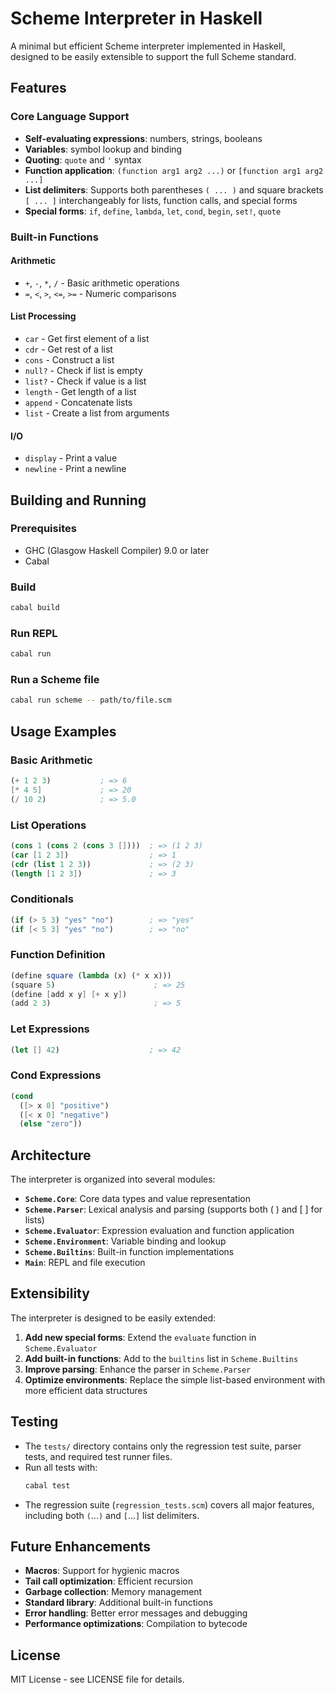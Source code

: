 # Scheme Interpreter in Haskell

A minimal but efficient Scheme interpreter implemented in Haskell, designed to be easily extensible to support the full Scheme standard.

## Features

### Core Language Support
- **Self-evaluating expressions**: numbers, strings, booleans
- **Variables**: symbol lookup and binding
- **Quoting**: `quote` and `'` syntax
- **Function application**: `(function arg1 arg2 ...)` or `[function arg1 arg2 ...]`
- **List delimiters**: Supports both parentheses `( ... )` and square brackets `[ ... ]` interchangeably for lists, function calls, and special forms
- **Special forms**: `if`, `define`, `lambda`, `let`, `cond`, `begin`, `set!`, `quote`

### Built-in Functions

#### Arithmetic
- `+`, `-`, `*`, `/` - Basic arithmetic operations
- `=`, `<`, `>`, `<=`, `>=` - Numeric comparisons

#### List Processing
- `car` - Get first element of a list
- `cdr` - Get rest of a list
- `cons` - Construct a list
- `null?` - Check if list is empty
- `list?` - Check if value is a list
- `length` - Get length of a list
- `append` - Concatenate lists
- `list` - Create a list from arguments

#### I/O
- `display` - Print a value
- `newline` - Print a newline

## Building and Running

### Prerequisites
- GHC (Glasgow Haskell Compiler) 9.0 or later
- Cabal

### Build
```bash
cabal build
```

### Run REPL
```bash
cabal run
```

### Run a Scheme file
```bash
cabal run scheme -- path/to/file.scm
```

## Usage Examples

### Basic Arithmetic
```scheme
(+ 1 2 3)           ; => 6
[* 4 5]             ; => 20
(/ 10 2)            ; => 5.0
```

### List Operations
```scheme
(cons 1 (cons 2 (cons 3 [])))  ; => (1 2 3)
(car [1 2 3])                  ; => 1
(cdr (list 1 2 3))             ; => (2 3)
(length [1 2 3])               ; => 3
```

### Conditionals
```scheme
(if (> 5 3) "yes" "no")        ; => "yes"
(if [< 5 3] "yes" "no")        ; => "no"
```

### Function Definition
```scheme
(define square (lambda (x) (* x x)))
(square 5)                      ; => 25
(define [add x y] [+ x y])
(add 2 3)                       ; => 5
```

### Let Expressions
```scheme
(let [] 42)                    ; => 42
```

### Cond Expressions
```scheme
(cond
  ([> x 0] "positive")
  ([< x 0] "negative")
  (else "zero"))
```

## Architecture

The interpreter is organized into several modules:

- **`Scheme.Core`**: Core data types and value representation
- **`Scheme.Parser`**: Lexical analysis and parsing (supports both ( ) and [ ] for lists)
- **`Scheme.Evaluator`**: Expression evaluation and function application
- **`Scheme.Environment`**: Variable binding and lookup
- **`Scheme.Builtins`**: Built-in function implementations
- **`Main`**: REPL and file execution

## Extensibility

The interpreter is designed to be easily extended:

1. **Add new special forms**: Extend the `evaluate` function in `Scheme.Evaluator`
2. **Add built-in functions**: Add to the `builtins` list in `Scheme.Builtins`
3. **Improve parsing**: Enhance the parser in `Scheme.Parser`
4. **Optimize environments**: Replace the simple list-based environment with more efficient data structures

## Testing

- The `tests/` directory contains only the regression test suite, parser tests, and required test runner files.
- Run all tests with:
  ```bash
  cabal test
  ```
- The regression suite (`regression_tests.scm`) covers all major features, including both `(`...`)` and `[`...`]` list delimiters.

## Future Enhancements

- **Macros**: Support for hygienic macros
- **Tail call optimization**: Efficient recursion
- **Garbage collection**: Memory management
- **Standard library**: Additional built-in functions
- **Error handling**: Better error messages and debugging
- **Performance optimizations**: Compilation to bytecode

## License

MIT License - see LICENSE file for details. 